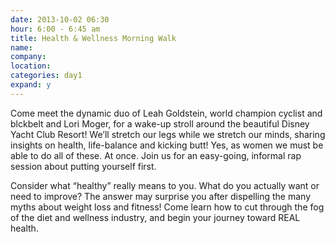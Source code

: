 ```yaml
---
date: 2013-10-02 06:30
hour: 6:00 - 6:45 am
title: Health & Wellness Morning Walk 
name: 
company:
location: 
categories: day1
expand: y
---
```

Come meet the dynamic duo of Leah Goldstein, world champion cyclist and blckbelt and Lori Moger, for a wake-up stroll around the beautiful Disney Yacht Club Resort! We’ll stretch our legs while we stretch our minds, sharing insights on health, life-balance and kicking butt! Yes, as women we must be able to do all of these. At once. Join us for an easy-going, informal rap session about putting yourself first.

Consider what “healthy” really means to you. What do you actually want or need to improve? The answer may surprise you after dispelling the many myths about weight loss and fitness! Come learn how to cut through the fog of the diet and wellness industry, and begin your journey toward REAL health.